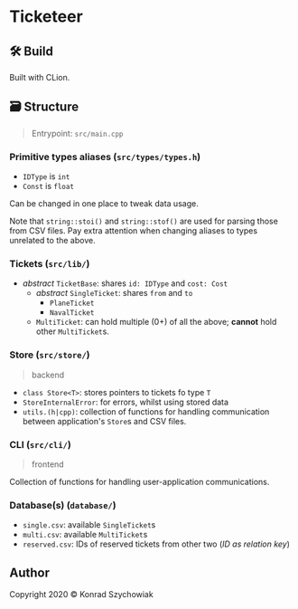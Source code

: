 # Ticketeer

## 🛠️ Build

Built with CLion.

## 🗃️ Structure 

> Entrypoint: `src/main.cpp`

### Primitive types aliases (`src/types/types.h`)

+ `IDType` is `int`
+ `Const` is `float`

Can be changed in one place to tweak data usage.

Note that `string::stoi()` and `string::stof()`
are used for parsing those from CSV files.
Pay extra attention when changing aliases to types unrelated to the above. 

### Tickets (`src/lib/`)

+ _abstract_ `TicketBase`: shares `id: IDType` and `cost: Cost`
    + _abstract_ `SingleTicket`: shares `from` and `to`
        + `PlaneTicket`
        + `NavalTicket`
    + `MultiTicket`: can hold multiple (0+) of all the above; **cannot** hold other `MultiTicket`s. 
 
 ### Store (`src/store/`)
 
 > backend
 
 + `class Store<T>`: stores pointers to tickets fo type `T`
 + `StoreInternalError`: for errors, whilst using stored data
 + `utils.(h|cpp)`: collection of functions for handling communication between application's `Store`s and CSV files.
 
 ### CLI (`src/cli/`)
 
 > frontend
 
 Collection of functions for handling user-application communications.
 
 ### Database(s) (`database/`)
 
 + `single.csv`: available `SingleTicket`s
 + `multi.csv`: available `MultiTicket`s
 + `reserved.csv`: IDs of reserved tickets from other two (_ID as relation key_)
 
 ## Author
 
 Copyright 2020 © Konrad Szychowiak